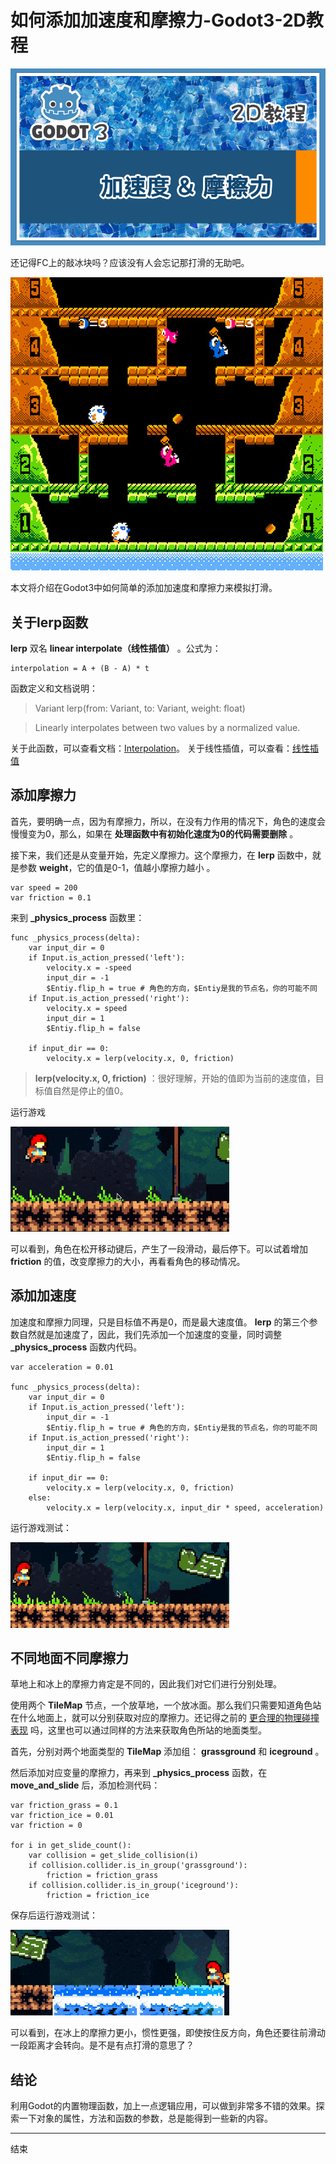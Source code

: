 # 如何添加加速度和摩擦力-Godot3-2D教程

![](https://raw.githubusercontent.com/yuiitsu/image_lib/master/202101/202032c9-93e1-4ece-91d9-89bc80dcbe6d.png)

还记得FC上的敲冰块吗？应该没有人会忘记那打滑的无助吧。

![](https://raw.githubusercontent.com/yuiitsu/image_lib/master/202101/a860caa3-2039-440d-aa18-e91d73e7db93.jpeg)

本文将介绍在Godot3中如何简单的添加加速度和摩擦力来模拟打滑。

## 关于lerp函数

 **lerp** 双名 **linear interpolate（线性插值）** 。公式为：

```
interpolation = A + (B - A) * t
```

函数定义和文档说明：

> Variant lerp(from: Variant, to: Variant, weight: float)

> Linearly interpolates between two values by a normalized value.

关于此函数，可以查看文档：[Interpolation](https://docs.godotengine.org/en/stable/tutorials/math/interpolation.html)。
关于线性插值，可以查看：[线性插值](https://zh.wikipedia.org/wiki/%E7%BA%BF%E6%80%A7%E6%8F%92%E5%80%BC)

## 添加摩擦力

首先，要明确一点，因为有摩擦力，所以，在没有力作用的情况下，角色的速度会慢慢变为0，那么，如果在 **处理函数中有初始化速度为0的代码需要删除** 。

接下来，我们还是从变量开始，先定义摩擦力。这个摩擦力，在 **lerp** 函数中，就是参数 **weight**，它的值是0-1，值越小摩擦力越小 。

```
var speed = 200
var friction = 0.1
```

来到 **_physics_process** 函数里：

```
func _physics_process(delta):
	var input_dir = 0
	if Input.is_action_pressed('left'):
		velocity.x = -speed
		input_dir = -1
		$Entiy.flip_h = true # 角色的方向，$Entiy是我的节点名，你的可能不同
	if Input.is_action_pressed('right'):
		velocity.x = speed
		input_dir = 1
		$Entiy.flip_h = false

	if input_dir == 0:
		velocity.x = lerp(velocity.x, 0, friction)
```

>  **lerp(velocity.x, 0, friction)** ：很好理解，开始的值即为当前的速度值，目标值自然是停止的值0。

运行游戏

![](https://raw.githubusercontent.com/yuiitsu/image_lib/master/202101/6415d4f1-4843-4273-b9d8-59c5d656abf2.gif)

可以看到，角色在松开移动键后，产生了一段滑动，最后停下。可以试着增加 **friction** 的值，改变摩擦力的大小，再看看角色的移动情况。

## 添加加速度

加速度和摩擦力同理，只是目标值不再是0，而是最大速度值。 **lerp** 的第三个参数自然就是加速度了，因此，我们先添加一个加速度的变量，同时调整 **_physics_process** 函数内代码。

```
var acceleration = 0.01

func _physics_process(delta):
	var input_dir = 0
	if Input.is_action_pressed('left'):
		input_dir = -1
		$Entiy.flip_h = true # 角色的方向，$Entiy是我的节点名，你的可能不同
	if Input.is_action_pressed('right'):
		input_dir = 1
		$Entiy.flip_h = false

	if input_dir == 0:
		velocity.x = lerp(velocity.x, 0, friction)
	else:
		velocity.x = lerp(velocity.x, input_dir * speed, acceleration)
```

运行游戏测试：

![](https://raw.githubusercontent.com/yuiitsu/image_lib/master/202101/ae7deea0-7425-4ace-929e-6043afa897b1.gif)

## 不同地面不同摩擦力

草地上和冰上的摩擦力肯定是不同的，因此我们对它们进行分别处理。

使用两个 **TileMap** 节点，一个放草地，一个放冰面。那么我们只需要知道角色站在什么地面上，就可以分别获取对应的摩擦力。还记得之前的 [更合理的物理碰撞表现]() 吗，这里也可以通过同样的方法来获取角色所站的地面类型。

首先，分别对两个地面类型的 **TileMap** 添加组： **grassground** 和 **iceground** 。

然后添加对应变量的摩擦力，再来到 **_physics_process**  函数，在 **move_and_slide** 后，添加检测代码：

```
var friction_grass = 0.1
var friction_ice = 0.01
var friction = 0

for i in get_slide_count():
	var collision = get_slide_collision(i)
	if collision.collider.is_in_group('grassground'):
		friction = friction_grass
	if collision.collider.is_in_group('iceground'):
		friction = friction_ice
```

保存后运行游戏测试：

![](https://raw.githubusercontent.com/yuiitsu/image_lib/master/202101/21accc39-07ee-4f0a-8d43-71af9f6a8827.gif)

可以看到，在冰上的摩擦力更小，惯性更强，即使按住反方向，角色还要往前滑动一段距离才会转向。是不是有点打滑的意思了？

## 结论

利用Godot的内置物理函数，加上一点逻辑应用，可以做到非常多不错的效果。探索一下对象的属性，方法和函数的参数，总是能得到一些新的内容。

***
结束